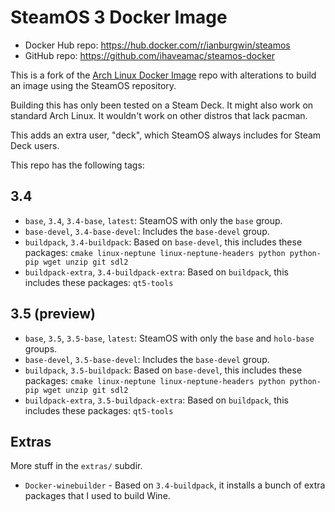 # SteamOS 3 Docker Image

* Docker Hub repo: https://hub.docker.com/r/ianburgwin/steamos
* GitHub repo: https://github.com/ihaveamac/steamos-docker

This is a fork of the [Arch Linux Docker Image](https://gitlab.archlinux.org/archlinux/archlinux-docker) repo with alterations to build an image using the SteamOS repository.

Building this has only been tested on a Steam Deck. It might also work on standard Arch Linux. It wouldn't work on other distros that lack pacman.

This adds an extra user, "deck", which SteamOS always includes for Steam Deck users.

This repo has the following tags:
## 3.4
* `base`, `3.4`, `3.4-base`, `latest`: SteamOS with only the `base` group.
* `base-devel`, `3.4-base-devel`: Includes the `base-devel` group.
* `buildpack`, `3.4-buildpack`: Based on `base-devel`, this includes these packages: `cmake linux-neptune linux-neptune-headers python python-pip wget unzip git sdl2`
* `buildpack-extra`, `3.4-buildpack-extra`: Based on `buildpack`, this includes these packages: `qt5-tools`
## 3.5 (preview)
* `base`, `3.5`, `3.5-base`, `latest`: SteamOS with only the `base` and `holo-base` groups.
* `base-devel`, `3.5-base-devel`: Includes the `base-devel` group.
* `buildpack`, `3.5-buildpack`: Based on `base-devel`, this includes these packages: `cmake linux-neptune linux-neptune-headers python python-pip wget unzip git sdl2`
* `buildpack-extra`, `3.5-buildpack-extra`: Based on `buildpack`, this includes these packages: `qt5-tools`

## Extras

More stuff in the `extras/` subdir.

* `Docker-winebuilder` - Based on `3.4-buildpack`, it installs a bunch of extra packages that I used to build Wine.
